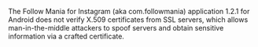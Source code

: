The Follow Mania for Instagram (aka com.followmania) application 1.2.1 for Android does not verify X.509 certificates from SSL servers, which allows man-in-the-middle attackers to spoof servers and obtain sensitive information via a crafted certificate.